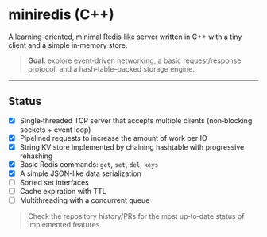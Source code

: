 # miniredis (C++)

A learning-oriented, minimal Redis‑like server written in C++ with a tiny client and a simple in‑memory store.

> **Goal**: explore event‑driven networking, a basic request/response protocol, and a hash‑table–backed storage engine.

---

## Status

* [x] Single‑threaded TCP server that accepts multiple clients (non‑blocking sockets + event loop)
* [x] Pipelined requests to increase the amount of work per IO
* [x] String KV store implemented by chaining hashtable with progressive rehashing
* [x] Basic Redis commands: `get`, `set`, `del`, `keys`
* [x] A simple JSON-like data serialization
* [ ] Sorted set interfaces
* [ ] Cache expiration with TTL
* [ ] Multithreading with a concurrent queue

> Check the repository history/PRs for the most up‑to‑date status of implemented features.

